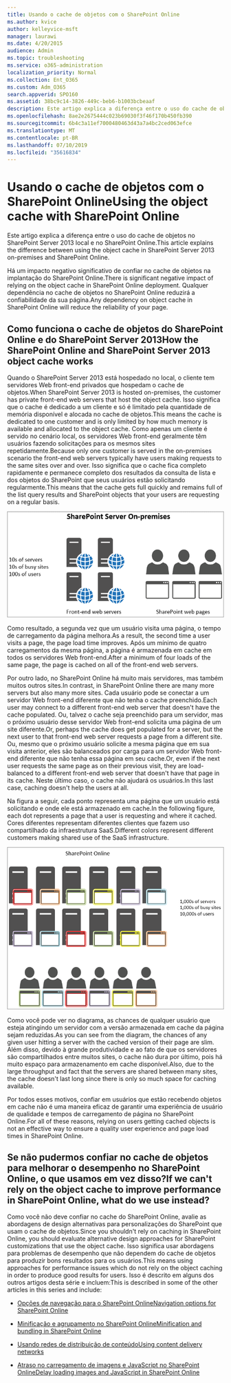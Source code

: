 ```yaml
---
title: Usando o cache de objetos com o SharePoint Online
ms.author: kvice
author: kelleyvice-msft
manager: laurawi
ms.date: 4/20/2015
audience: Admin
ms.topic: troubleshooting
ms.service: o365-administration
localization_priority: Normal
ms.collection: Ent_O365
ms.custom: Adm_O365
search.appverid: SPO160
ms.assetid: 38bc9c14-3826-449c-beb6-b1003bcbeaaf
description: Este artigo explica a diferença entre o uso do cache de objetos no SharePoint Server 2013 local e no SharePoint Online.
ms.openlocfilehash: 8ae2e2675444c023b69030f3f46f170b450fb390
ms.sourcegitcommit: 6b4c3a11ef7000480463d43a7a4bc2ced063efce
ms.translationtype: MT
ms.contentlocale: pt-BR
ms.lasthandoff: 07/10/2019
ms.locfileid: "35616834"
---
```

# <a name="using-the-object-cache-with-sharepoint-online"></a><span data-ttu-id="338a9-103">Usando o cache de objetos com o SharePoint Online</span><span class="sxs-lookup"><span data-stu-id="338a9-103">Using the object cache with SharePoint Online</span></span>

<span data-ttu-id="338a9-104">Este artigo explica a diferença entre o uso do cache de objetos no SharePoint Server 2013 local e no SharePoint Online.</span><span class="sxs-lookup"><span data-stu-id="338a9-104">This article explains the difference between using the object cache in SharePoint Server 2013 on-premises and SharePoint Online.</span></span>
  
<span data-ttu-id="338a9-105">Há um impacto negativo significativo de confiar no cache de objetos na implantação do SharePoint Online.</span><span class="sxs-lookup"><span data-stu-id="338a9-105">There is significant negative impact of relying on the object cache in SharePoint Online deployment.</span></span> <span data-ttu-id="338a9-106">Qualquer dependência no cache de objetos no SharePoint Online reduzirá a confiabilidade da sua página.</span><span class="sxs-lookup"><span data-stu-id="338a9-106">Any dependency on object cache in SharePoint Online will reduce the reliability of your page.</span></span> 
  
## <a name="how-the-sharepoint-online-and-sharepoint-server-2013-object-cache-works"></a><span data-ttu-id="338a9-107">Como funciona o cache de objetos do SharePoint Online e do SharePoint Server 2013</span><span class="sxs-lookup"><span data-stu-id="338a9-107">How the SharePoint Online and SharePoint Server 2013 object cache works</span></span>

<span data-ttu-id="338a9-108">Quando o SharePoint Server 2013 está hospedado no local, o cliente tem servidores Web front-end privados que hospedam o cache de objetos.</span><span class="sxs-lookup"><span data-stu-id="338a9-108">When SharePoint Server 2013 is hosted on-premises, the customer has private front-end web servers that host the object cache.</span></span> <span data-ttu-id="338a9-109">Isso significa que o cache é dedicado a um cliente e só é limitado pela quantidade de memória disponível e alocada no cache de objetos.</span><span class="sxs-lookup"><span data-stu-id="338a9-109">This means the cache is dedicated to one customer and is only limited by how much memory is available and allocated to the object cache.</span></span> <span data-ttu-id="338a9-110">Como apenas um cliente é servido no cenário local, os servidores Web front-end geralmente têm usuários fazendo solicitações para os mesmos sites repetidamente.</span><span class="sxs-lookup"><span data-stu-id="338a9-110">Because only one customer is served in the on-premises scenario the front-end web servers typically have users making requests to the same sites over and over.</span></span> <span data-ttu-id="338a9-111">Isso significa que o cache fica completo rapidamente e permanece completo dos resultados da consulta de lista e dos objetos do SharePoint que seus usuários estão solicitando regularmente.</span><span class="sxs-lookup"><span data-stu-id="338a9-111">This means that the cache gets full quickly and remains full of the list query results and SharePoint objects that your users are requesting on a regular basis.</span></span>
  
![Mostra o tráfego e a carga para servidores front-end da Web locais](media/a0d38b36-4909-4abb-8d4e-4930814bb3de.png)
  
<span data-ttu-id="338a9-113">Como resultado, a segunda vez que um usuário visita uma página, o tempo de carregamento da página melhora.</span><span class="sxs-lookup"><span data-stu-id="338a9-113">As a result, the second time a user visits a page, the page load time improves.</span></span> <span data-ttu-id="338a9-114">Após um mínimo de quatro carregamentos da mesma página, a página é armazenada em cache em todos os servidores Web front-end.</span><span class="sxs-lookup"><span data-stu-id="338a9-114">After a minimum of four loads of the same page, the page is cached on all of the front-end web servers.</span></span>
  
<span data-ttu-id="338a9-115">Por outro lado, no SharePoint Online há muito mais servidores, mas também muitos outros sites.</span><span class="sxs-lookup"><span data-stu-id="338a9-115">In contrast, in SharePoint Online there are many more servers but also many more sites.</span></span> <span data-ttu-id="338a9-116">Cada usuário pode se conectar a um servidor Web front-end diferente que não tenha o cache preenchido.</span><span class="sxs-lookup"><span data-stu-id="338a9-116">Each user may connect to a different front-end web server that doesn't have the cache populated.</span></span> <span data-ttu-id="338a9-117">Ou, talvez o cache seja preenchido para um servidor, mas o próximo usuário desse servidor Web front-end solicita uma página de um site diferente.</span><span class="sxs-lookup"><span data-stu-id="338a9-117">Or, perhaps the cache does get populated for a server, but the next user to that front-end web server requests a page from a different site.</span></span> <span data-ttu-id="338a9-118">Ou, mesmo que o próximo usuário solicite a mesma página que em sua visita anterior, eles são balanceados por carga para um servidor Web front-end diferente que não tenha essa página em seu cache.</span><span class="sxs-lookup"><span data-stu-id="338a9-118">Or, even if the next user requests the same page as on their previous visit, they are load-balanced to a different front-end web server that doesn't have that page in its cache.</span></span> <span data-ttu-id="338a9-119">Neste último caso, o cache não ajudará os usuários.</span><span class="sxs-lookup"><span data-stu-id="338a9-119">In this last case, caching doesn't help the users at all.</span></span>
  
<span data-ttu-id="338a9-120">Na figura a seguir, cada ponto representa uma página que um usuário está solicitando e onde ele está armazenado em cache.</span><span class="sxs-lookup"><span data-stu-id="338a9-120">In the following figure, each dot represents a page that a user is requesting and where it cached.</span></span> <span data-ttu-id="338a9-121">Cores diferentes representam diferentes clientes que fazem uso compartilhado da infraestrutura SaaS.</span><span class="sxs-lookup"><span data-stu-id="338a9-121">Different colors represent different customers making shared use of the SaaS infrastructure.</span></span>
  
![Mostra os resultados do cache de objeto no SharePoint Online](media/25d04011-ef83-4cb7-9e04-a6ed490f63c3.png)
  
<span data-ttu-id="338a9-123">Como você pode ver no diagrama, as chances de qualquer usuário que esteja atingindo um servidor com a versão armazenada em cache da página sejam reduzidas.</span><span class="sxs-lookup"><span data-stu-id="338a9-123">As you can see from the diagram, the chances of any given user hitting a server with the cached version of their page are slim.</span></span> <span data-ttu-id="338a9-124">Além disso, devido à grande produtividade e ao fato de que os servidores são compartilhados entre muitos sites, o cache não dura por último, pois há muito espaço para armazenamento em cache disponível.</span><span class="sxs-lookup"><span data-stu-id="338a9-124">Also, due to the large throughput and fact that the servers are shared between many sites, the cache doesn't last long since there is only so much space for caching available.</span></span>
  
<span data-ttu-id="338a9-125">Por todos esses motivos, confiar em usuários que estão recebendo objetos em cache não é uma maneira eficaz de garantir uma experiência de usuário de qualidade e tempos de carregamento de página no SharePoint Online.</span><span class="sxs-lookup"><span data-stu-id="338a9-125">For all of these reasons, relying on users getting cached objects is not an effective way to ensure a quality user experience and page load times in SharePoint Online.</span></span>
  
## <a name="if-we-cant-rely-on-the-object-cache-to-improve-performance-in-sharepoint-online-what-do-we-use-instead"></a><span data-ttu-id="338a9-126">Se não pudermos confiar no cache de objetos para melhorar o desempenho no SharePoint Online, o que usamos em vez disso?</span><span class="sxs-lookup"><span data-stu-id="338a9-126">If we can't rely on the object cache to improve performance in SharePoint Online, what do we use instead?</span></span>

<span data-ttu-id="338a9-127">Como você não deve confiar no cache do SharePoint Online, avalie as abordagens de design alternativas para personalizações do SharePoint que usam o cache de objetos.</span><span class="sxs-lookup"><span data-stu-id="338a9-127">Since you shouldn't rely on caching in SharePoint Online, you should evaluate alternative design approaches for SharePoint customizations that use the object cache.</span></span> <span data-ttu-id="338a9-128">Isso significa usar abordagens para problemas de desempenho que não dependem do cache de objetos para produzir bons resultados para os usuários.</span><span class="sxs-lookup"><span data-stu-id="338a9-128">This means using approaches for performance issues which do not rely on the object caching in order to produce good results for users.</span></span> <span data-ttu-id="338a9-129">Isso é descrito em alguns dos outros artigos desta série e incluem:</span><span class="sxs-lookup"><span data-stu-id="338a9-129">This is described in some of the other articles in this series and include:</span></span>
  
- [<span data-ttu-id="338a9-130">Opções de navegação para o SharePoint Online</span><span class="sxs-lookup"><span data-stu-id="338a9-130">Navigation options for SharePoint Online</span></span>](navigation-options-for-sharepoint-online.md)
    
- [<span data-ttu-id="338a9-131">Minificação e agrupamento no SharePoint Online</span><span class="sxs-lookup"><span data-stu-id="338a9-131">Minification and bundling in SharePoint Online</span></span>](minification-and-bundling-in-sharepoint-online.md)
    
- [<span data-ttu-id="338a9-132">Usando redes de distribuição de conteúdo</span><span class="sxs-lookup"><span data-stu-id="338a9-132">Using content delivery networks</span></span>](using-content-delivery-networks-with-sharepoint-online.md)
    
- [<span data-ttu-id="338a9-133">Atraso no carregamento de imagens e JavaScript no SharePoint Online</span><span class="sxs-lookup"><span data-stu-id="338a9-133">Delay loading images and JavaScript in SharePoint Online</span></span>](delay-loading-images-and-javascript-in-sharepoint-online.md)
    

